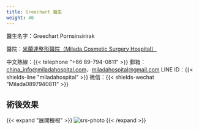 ```yaml
---
title: Greechart 醫生
weight: 46
---
```


醫生名字：Greechart Pornsinsirirak

醫院：[米蘭達整形醫院（Milada Cosmetic Surgery Hospital）](https://g.page/milada_hospital)

中文熱線：{{< telephone "+66 89-794-0811" >}}
郵箱：<china_info@miladahospital.com>、<miladahospital@gmail.com>
LINE ID：{{< shields-line "miladahospital" >}}
微信：{{< shields-wechat "Milada0897940811" >}}

## 術後效果

{{< expand "展開檢視" >}}
![srs-photo](/images/srs/thailand/greechart/post-1.jpg)
{{< /expand >}}
